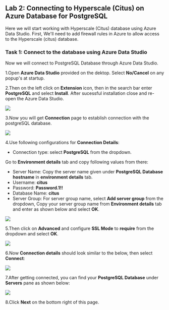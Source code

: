 ## **Lab 2: Connecting to Hyperscale (Citus) on Azure Database for PostgreSQL**

Here we will start working with Hyperscale (Citus) database using Azure Data Studio. First, We'll need to add firewall rules in Azure to allow access to the Hyperscale (citus) database.

### Task 1: Connect to the database using Azure Data Studio

Now we will connect to PostgreSQL Database through Azure Data Studio.

1.Open **Azure Data Studio** provided on the dektop. Select **No/Cancel** on any popup's at startup.

2.Then on the left click on **Extension** icon, then in the search bar enter **PostgreSQL** and select **Install**. After sucessful installation close and re-open the Azure Data Studio.

![](images/postext.png)

3.Now you will get **Connection** page to establish connection with the postgreSQL database.

![](images/conndet.png)

4.Use following configurations for **Connection Details**:

* Connection type: select **PostgreSQL** from the dropdown.

Go to **Environment details** tab and copy following values from there:

* Server Name: Copy the server name given under **PostgreSQL Database hostname** in **environment details** tab.
* Username: **citus**
* Password: **Password.1!!**
* Database Name: **citus**
* Server Group: For server group name, select **Add server group** from the dropdown, Copy your server group name from **Environment details** tab and enter as shown below and select **OK**.

![](images/newconnection2.png)

5.Then click on **Advanced** and configure **SSL Mode** to **require** from the dropdown and select **OK**.

![](images/sslrequired.png)

6.Now **Connection details** should look similar to the below, then select **Connect**:

![](images/newconnection1.png)

7.After getting connected, you can find your **PostgreSQL Database** under **Servers** pane as shown below:

![](images/newconnection3.png)

8.Click **Next** on the bottom right of this page.
